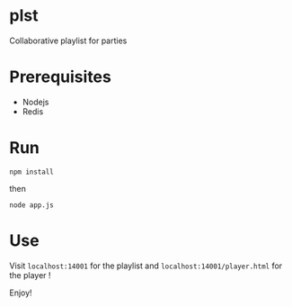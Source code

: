 plst
====

Collaborative playlist for parties

Prerequisites 
==
* Nodejs 
* Redis

Run
==

```
npm install
```

then

```
node app.js
```

Use
==

Visit ```localhost:14001``` for the playlist and ```localhost:14001/player.html``` for the player !

Enjoy!


